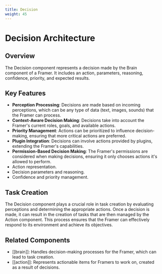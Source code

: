 ```yaml
---
title: Decision
weight: 45
---
```


# Decision Architecture

## Overview

The Decision component represents a decision made by the Brain component of a Framer. It includes an action, parameters, reasoning, confidence, priority, and expected results.

## Key Features

- **Perception Processing**: Decisions are made based on incoming perceptions, which can be any type of data (text, images, sounds) that the Framer can process.
- **Context-Aware Decision Making**: Decisions take into account the Framer's current roles, goals, and available actions.
- **Priority Management**: Actions can be prioritized to influence decision-making, ensuring that more critical actions are preferred.
- **Plugin Integration**: Decisions can involve actions provided by plugins, extending the Framer's capabilities.
- **Permission-Based Decision Making**: The Framer's permissions are considered when making decisions, ensuring it only chooses actions it's allowed to perform.
- Action representation.
- Decision parameters and reasoning.
- Confidence and priority management.

## Task Creation

The Decision component plays a crucial role in task creation by evaluating perceptions and determining the appropriate actions. Once a decision is made, it can result in the creation of tasks that are then managed by the Action component. This process ensures that the Framer can effectively respond to its environment and achieve its objectives.

## Related Components

- [[brain]]: Handles decision-making processes for the Framer, which can lead to task creation.
- [[action]]: Represents actionable items for Framers to work on, created as a result of decisions.
